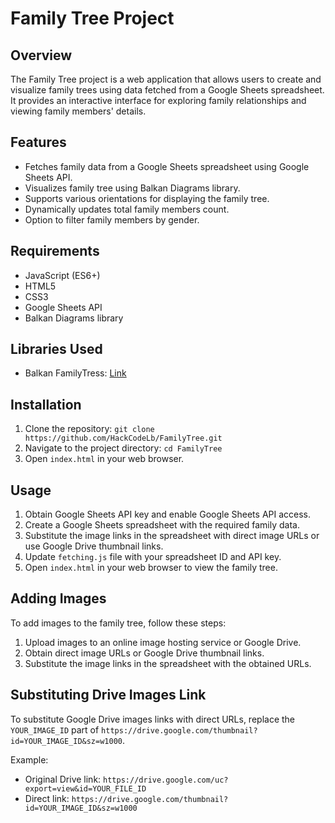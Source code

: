 # Family Tree Project

## Overview
The Family Tree project is a web application that allows users to create and visualize family trees using data fetched from a Google Sheets spreadsheet. It provides an interactive interface for exploring family relationships and viewing family members' details.

## Features
- Fetches family data from a Google Sheets spreadsheet using Google Sheets API.
- Visualizes family tree using Balkan Diagrams library.
- Supports various orientations for displaying the family tree.
- Dynamically updates total family members count.
- Option to filter family members by gender.

## Requirements
- JavaScript (ES6+)
- HTML5
- CSS3
- Google Sheets API
- Balkan Diagrams library

## Libraries Used
- Balkan FamilyTress: [Link](https://balkan.app/FamilyTreeJS/Download)

## Installation
1. Clone the repository: `git clone https://github.com/HackCodeLb/FamilyTree.git`
2. Navigate to the project directory: `cd FamilyTree`
3. Open `index.html` in your web browser.

## Usage
1. Obtain Google Sheets API key and enable Google Sheets API access.
2. Create a Google Sheets spreadsheet with the required family data.
3. Substitute the image links in the spreadsheet with direct image URLs or use Google Drive thumbnail links.
4. Update `fetching.js` file with your spreadsheet ID and API key.
5. Open `index.html` in your web browser to view the family tree.

## Adding Images
To add images to the family tree, follow these steps:
1. Upload images to an online image hosting service or Google Drive.
2. Obtain direct image URLs or Google Drive thumbnail links.
3. Substitute the image links in the spreadsheet with the obtained URLs.

## Substituting Drive Images Link
To substitute Google Drive images links with direct URLs, replace the `YOUR_IMAGE_ID` part of `https://drive.google.com/thumbnail?id=YOUR_IMAGE_ID&sz=w1000`.

Example:
- Original Drive link: `https://drive.google.com/uc?export=view&id=YOUR_FILE_ID`
- Direct link: `https://drive.google.com/thumbnail?id=YOUR_IMAGE_ID&sz=w1000`